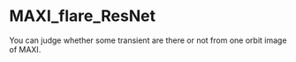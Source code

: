 # MAXI_flare_ResNet

You can judge whether some transient are there or not from one orbit image of MAXI.
